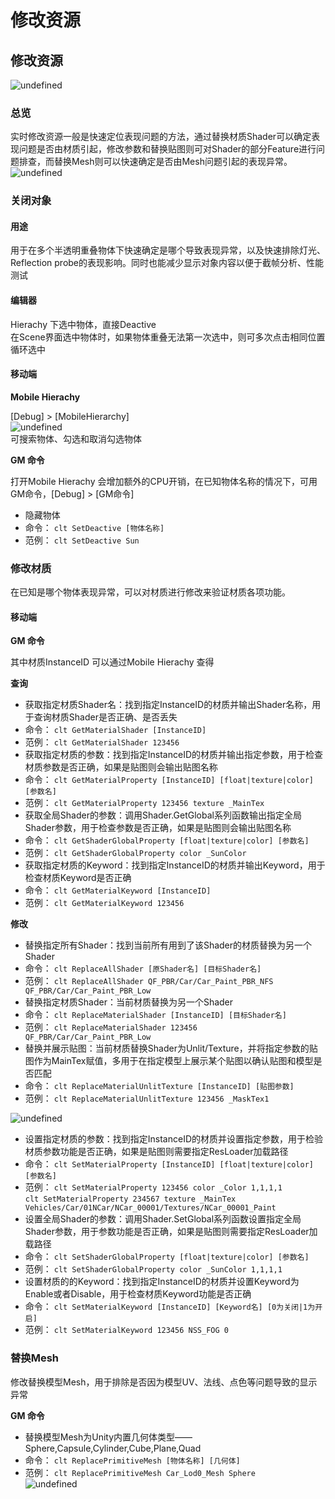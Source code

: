 # 修改资源

## 修改资源 <a href="qsm-e5-bc-95-e6-93-8e-e9-80-9a-e7-94-a8-e8-83-bd-e5-8a-9b-e5-9f-b9-e8-ae-ad-e2-80-94-e2-80-94-e4-bf" id="qsm-e5-bc-95-e6-93-8e-e9-80-9a-e7-94-a8-e8-83-bd-e5-8a-9b-e5-9f-b9-e8-ae-ad-e2-80-94-e2-80-94-e4-bf"></a>

![undefined](http://tapd.oa.com/tfl/pictures/202107/tapd\_10124081\_1626420345\_20.png)

### 总览 <a href="e6-80-bb-e8-a7-88" id="e6-80-bb-e8-a7-88"></a>

实时修改资源一般是快速定位表现问题的方法，通过替换材质Shader可以确定表现问题是否由材质引起，修改参数和替换贴图则可对Shader的部分Feature进行问题排查，而替换Mesh则可以快速确定是否由Mesh问题引起的表现异常。\
![undefined](http://tapd.oa.com/tfl/pictures/202107/tapd\_10124081\_1626420011\_25.png)

### 关闭对象 <a href="e5-85-b3-e9-97-ad-e5-af-b9-e8-b1-a1" id="e5-85-b3-e9-97-ad-e5-af-b9-e8-b1-a1"></a>

#### 用途 <a href="e7-94-a8-e9-80-94" id="e7-94-a8-e9-80-94"></a>

用于在多个半透明重叠物体下快速确定是哪个导致表现异常，以及快速排除灯光、Reflection probe的表现影响。同时也能减少显示对象内容以便于截帧分析、性能测试

#### 编辑器 <a href="e7-bc-96-e8-be-91-e5-99-a8" id="e7-bc-96-e8-be-91-e5-99-a8"></a>

Hierachy 下选中物体，直接Deactive\
在Scene界面选中物体时，如果物体重叠无法第一次选中，则可多次点击相同位置循环选中

#### 移动端 <a href="e7-a7-bb-e5-8a-a8-e7-ab-af" id="e7-a7-bb-e5-8a-a8-e7-ab-af"></a>

**Mobile Hierachy**

\[Debug] > \[MobileHierarchy]\
![undefined](http://tapd.oa.com/tfl/pictures/202107/tapd\_10124081\_1626406514\_53.png)\
可搜索物体、勾选和取消勾选物体

**GM 命令**

打开Mobile Hierachy 会增加额外的CPU开销，在已知物体名称的情况下，可用GM命令，\[Debug] > \[GM命令]

* 隐藏物体
* 命令： `clt SetDeactive [物体名称]`
* 范例： `clt SetDeactive Sun`

### 修改材质 <a href="e4-bf-ae-e6-94-b9-e6-9d-90-e8-b4-a8" id="e4-bf-ae-e6-94-b9-e6-9d-90-e8-b4-a8"></a>

在已知是哪个物体表现异常，可以对材质进行修改来验证材质各项功能。

#### 移动端 <a href="e7-a7-bb-e5-8a-a8-e7-ab-af-3" id="e7-a7-bb-e5-8a-a8-e7-ab-af-3"></a>

**GM 命令**

其中材质InstanceID 可以通过Mobile Hierachy 查得

**查询**

* 获取指定材质Shader名：找到指定InstanceID的材质并输出Shader名称，用于查询材质Shader是否正确、是否丢失
* 命令： `clt GetMaterialShader [InstanceID]`
* 范例： `clt GetMaterialShader 123456`
* 获取指定材质的参数：找到指定InstanceID的材质并输出指定参数，用于检查材质参数是否正确，如果是贴图则会输出贴图名称
* 命令： `clt GetMaterialProperty [InstanceID] [float|texture|color] [参数名]`
* 范例： `clt GetMaterialProperty 123456 texture _MainTex`
* 获取全局Shader的参数：调用Shader.GetGlobal系列函数输出指定全局Shader参数，用于检查参数是否正确，如果是贴图则会输出贴图名称
* 命令： `clt GetShaderGlobalProperty [float|texture|color] [参数名]`
* 范例： `clt GetShaderGlobalProperty color _SunColor`
* 获取指定材质的Keyword：找到指定InstanceID的材质并输出Keyword，用于检查材质Keyword是否正确
* 命令： `clt GetMaterialKeyword [InstanceID]`
* 范例： `clt GetMaterialKeyword 123456`

**修改**

* 替换指定所有Shader：找到当前所有用到了该Shader的材质替换为另一个Shader
* 命令： `clt ReplaceAllShader [原Shader名] [目标Shader名]`
* 范例： `clt ReplaceAllShader QF_PBR/Car/Car_Paint_PBR_NFS QF_PBR/Car/Car_Paint_PBR_Low`
* 替换指定材质Shader：当前材质替换为另一个Shader
* 命令： `clt ReplaceMaterialShader [InstanceID] [目标Shader名]`
* 范例： `clt ReplaceMaterialShader 123456 QF_PBR/Car/Car_Paint_PBR_Low`
* 替换并展示贴图：当前材质替换Shader为Unlit/Texture，并将指定参数的贴图作为MainTex赋值，多用于在指定模型上展示某个贴图以确认贴图和模型是否匹配
* 命令： `clt ReplaceMaterialUnlitTexture [InstanceID] [贴图参数]`
* 范例： `clt ReplaceMaterialUnlitTexture 123456 _MaskTex1`

![undefined](http://tapd.oa.com/tfl/pictures/202107/tapd\_10124081\_1626420152\_8.png)

* 设置指定材质的参数：找到指定InstanceID的材质并设置指定参数，用于检验材质参数功能是否正确，如果是贴图则需要指定ResLoader加载路径
* 命令： `clt SetMaterialProperty [InstanceID] [float|texture|color] [参数名]`
* 范例： `clt SetMaterialProperty 123456 color _Color 1,1,1,1`\
  `clt SetMaterialProperty 234567 texture _MainTex Vehicles/Car/01NCar/NCar_00001/Textures/NCar_00001_Paint`
* 设置全局Shader的参数：调用Shader.SetGlobal系列函数设置指定全局Shader参数，用于参数功能是否正确，如果是贴图则需要指定ResLoader加载路径
* 命令： `clt SetShaderGlobalProperty [float|texture|color] [参数名]`
* 范例： `clt SetShaderGlobalProperty color _SunColor 1,1,1,1`
* 设置材质的的Keyword：找到指定InstanceID的材质并设置Keyword为Enable或者Disable，用于检查材质Keyword功能是否正确
* 命令： `clt SetMaterialKeyword [InstanceID] [Keyword名] [0为关闭|1为开启]`
* 范例： `clt SetMaterialKeyword 123456 NSS_FOG 0`

### 替换Mesh <a href="e6-9b-bf-e6-8d-a2mesh" id="e6-9b-bf-e6-8d-a2mesh"></a>

修改替换模型Mesh，用于排除是否因为模型UV、法线、点色等问题导致的显示异常

**GM 命令**

* 替换模型Mesh为Unity内置几何体类型——Sphere,Capsule,Cylinder,Cube,Plane,Quad
* 命令： `clt ReplacePrimitiveMesh [物体名称] [几何体]`
* 范例： `clt ReplacePrimitiveMesh Car_Lod0_Mesh Sphere`\
  ![undefined](http://tapd.oa.com/tfl/pictures/202107/tapd\_10124081\_1626419956\_44.png)
